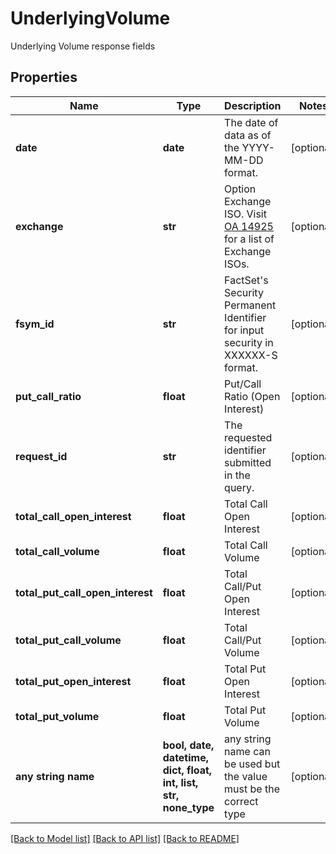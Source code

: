 # UnderlyingVolume

Underlying Volume response fields

## Properties
Name | Type | Description | Notes
------------ | ------------- | ------------- | -------------
**date** | **date** | The date of data as of the YYYY-MM-DD format. | [optional] 
**exchange** | **str** | Option Exchange ISO. Visit [OA 14925](https://my.apps.factset.com/oa/pages/14925) for a list of Exchange ISOs. | [optional] 
**fsym_id** | **str** | FactSet&#39;s Security Permanent Identifier for input security in XXXXXX-S format. | [optional] 
**put_call_ratio** | **float** | Put/Call Ratio (Open Interest) | [optional] 
**request_id** | **str** | The requested identifier submitted in the query. | [optional] 
**total_call_open_interest** | **float** | Total Call Open Interest | [optional] 
**total_call_volume** | **float** | Total Call Volume | [optional] 
**total_put_call_open_interest** | **float** | Total Call/Put Open Interest | [optional] 
**total_put_call_volume** | **float** | Total Call/Put Volume | [optional] 
**total_put_open_interest** | **float** | Total Put Open Interest | [optional] 
**total_put_volume** | **float** | Total Put Volume | [optional] 
**any string name** | **bool, date, datetime, dict, float, int, list, str, none_type** | any string name can be used but the value must be the correct type | [optional]

[[Back to Model list]](../README.md#documentation-for-models) [[Back to API list]](../README.md#documentation-for-api-endpoints) [[Back to README]](../README.md)


